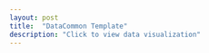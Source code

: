 ```yaml
---
layout: post
title:  "DataCommon Template"
description: "Click to view data visualization"
---
```

<main id="map" class="map"></main>
<aside class="legend__wrapper legend__wrapper--datacommon" style="display: none;">
  <div class="legend" style="max-height: 317px;">
    <span class="legend__title legend__title--datacommon">Insert Title Here</span>
    <svg height="180" width="160">
      <rect x="2" y="2" width="32" height="16" fill="#edf8fb" stroke="black" stroke-width="1px" />
      <text x="42" y="14" id="legend1" class="legend__entry legend__entry--datacommon">First entry</text>
      <rect x="2" y="30" width="32" height="16" fill="#b2e2e2" stroke="black" stroke-width="1px"  />
      <text x="42" y="42" id="legend2" class="legend__entry legend__entry--datacommon">Second entry</text>
      <rect x="2" y="58" width="32" height="16" fill="#66c2a4" stroke="black" stroke-width="1px"  />
      <text x="42" y="70" id="legend3" class="legend__entry legend__entry--datacommon">Third entry</text>
      <rect x="2" y="86" width="32" height="16" fill="#238b45" stroke="black" stroke-width="1px"  />
      <text x="42" y="98" id="legend4" class="legend__entry legend__entry--datacommon">Fourth entry</text>
      <rect x="2" y="114" width="32" height="16" fill="#bfbeba" stroke="black" stroke-width="1px"  />
      <text x="42" y="126" id="legend5" class="legend__entry legend__entry--datacommon">Fifth entry,</text>
      <text x="42" y="144" id="legend5" class="legend__entry legend__entry--datacommon">two lines</text>
      <line x1="2" y1="166" x2="32" y2="166" style="stroke:#231F20;stroke-width:3.5" />
      <text x="42" y="170" id="legend5" class="legend__entry legend__entry--datacommon">MAPC border</text>
    </svg>
    <a href="#" target="_PARENT" class="legend__title legend__title--datacommon">Explore & Download Data</a>
  </div>
  <button type="button" class="button__collapsible button__collapsible--minus">-</button>
  <div>
    <label for="button__collapsible--plus" class="maximize-instructions legend__entry legend__entry--datacommon">Expand legend</label>
    <button type="button" class="button__collapsible button__collapsible--plus">+</button>
  </div>
</aside>

<script src="{{'assets/javascripts/template-map.js' | absolute_url }}" type="module"></script>